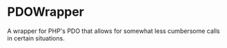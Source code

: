 # PDOWrapper
A wrapper for PHP's PDO that allows for somewhat less cumbersome calls in certain situations.
